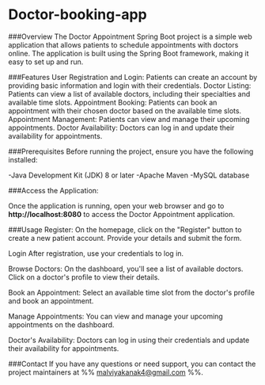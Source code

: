 # Doctor-booking-app

###Overview
The Doctor Appointment Spring Boot project is a simple web application that allows patients to schedule appointments with doctors online. The application is built using the Spring Boot framework, making it easy to set up and run.

###Features
User Registration and Login: Patients can create an account by providing basic information and login with their credentials.
Doctor Listing: Patients can view a list of available doctors, including their specialties and available time slots.
Appointment Booking: Patients can book an appointment with their chosen doctor based on the available time slots.
Appointment Management: Patients can view and manage their upcoming appointments.
Doctor Availability: Doctors can log in and update their availability for appointments.

###Prerequisites
Before running the project, ensure you have the following installed:

-Java Development Kit (JDK) 8 or later
-Apache Maven
-MySQL database

###Access the Application:

Once the application is running, open your web browser and go to **http://localhost:8080** to access the Doctor Appointment application.

###Usage
Register:
On the homepage, click on the "Register" button to create a new patient account. Provide your details and submit the form.

Login
After registration, use your credentials to log in.

Browse Doctors:
On the dashboard, you'll see a list of available doctors. Click on a doctor's profile to view their details.

Book an Appointment:
Select an available time slot from the doctor's profile and book an appointment.

Manage Appointments:
You can view and manage your upcoming appointments on the dashboard.

Doctor's Availability:
Doctors can log in using their credentials and update their availability for appointments.


###Contact
If you have any questions or need support, you can contact the project maintainers at %% malviyakanak4@gmail.com %%.
